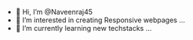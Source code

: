 - 👋 Hi, I’m @Naveenraj45
- 👀 I’m interested in creating Responsive webpages ...
- 🌱 I’m currently learning new techstacks ...

<!---
Naveenraj45/Naveenraj45 is a ✨ special ✨ repository because its `README.md` (this file) appears on your GitHub profile.
You can click the Preview link to take a look at your changes.
--->
